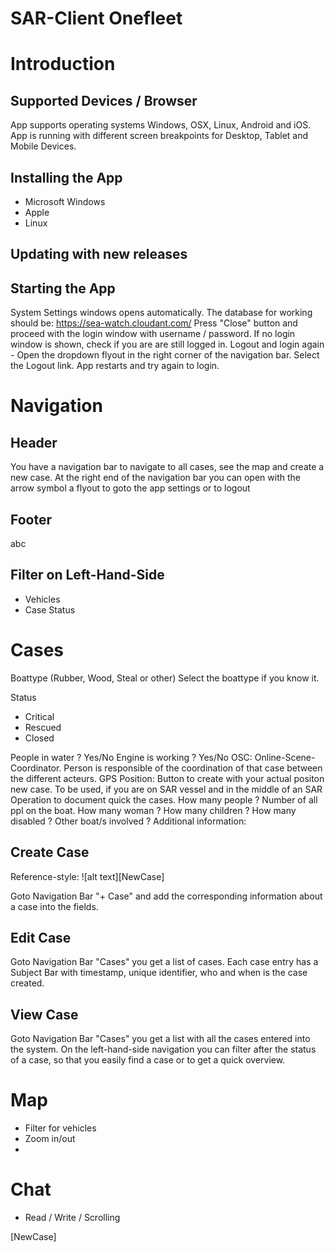 SAR-Client Onefleet
===================

# Introduction

## Supported Devices / Browser
App supports operating systems Windows, OSX, Linux, Android and iOS.
App is running with different screen breakpoints for Desktop, Tablet and Mobile Devices.

## Installing the App
- Microsoft Windows
- Apple
- Linux

## Updating with new releases

## Starting the App
System Settings windows opens automatically. 
The database for working should be: https://sea-watch.cloudant.com/
Press "Close" button and proceed with the login window with username / password.
If no login window is shown, check if you are are still logged in. 
Logout and login again -
Open the dropdown flyout in the right corner of the navigation bar. Select the Logout link.
App restarts and try again to login.


# Navigation
## Header
You have a navigation bar to navigate to all cases, see the map and create a new case.
At the right end of the navigation bar you can open with the arrow symbol a flyout to goto the app settings or to logout


## Footer
abc
## Filter on Left-Hand-Side
- Vehicles
- Case Status

# Cases

Boattype (Rubber, Wood, Steal or other)
Select the boattype if you know it.

Status
- Critical
- Rescued
- Closed

People in water ? Yes/No
Engine is working ? Yes/No
OSC: Online-Scene-Coordinator. Person is responsible of the coordination of that case between the different acteurs.
GPS Position: Button to create with your actual positon new case. To be used, if you are on SAR vessel and in the middle of an SAR Operation to document quick the cases.
How many people ? Number of all ppl on the boat.
How many woman ? 
How many children ? 
How many disabled ?
Other boat/s involved ?
Additional information:


## Create Case 
Reference-style: 
![alt text][NewCase]

Goto Navigation Bar "+ Case" and add the corresponding information about a case into the fields.


## Edit Case
Goto Navigation Bar "Cases" you get a list of cases. 
Each case entry has a Subject Bar with timestamp, unique identifier, who and when is the case created.


## View Case
Goto Navigation Bar "Cases" you get a list with all the cases entered into the system.
On the left-hand-side navigation you can filter after the status of a case, so that you easily find a case or to get a quick overview.


# Map

- Filter for vehicles
- Zoom in/out
- 

# Chat

- Read / Write / Scrolling

[NewCase]
